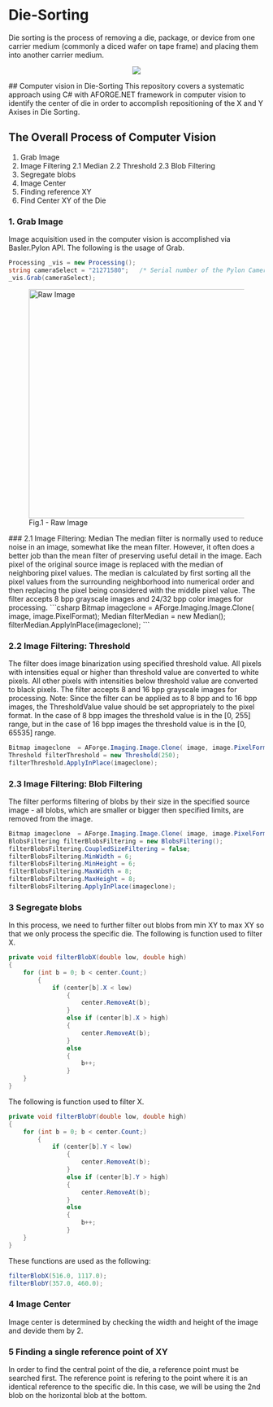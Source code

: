 # Die-Sorting
Die sorting is the process of removing a die, package, or device from one carrier medium (commonly a diced wafer on tape frame) and placing them into another carrier medium.
<p align="center">
    <img src="https://github.com/saadson/Die-Sorting/blob/master/die-sorting.png" width="Auto" height="Auto">
</p>
## Computer vision in Die-Sorting
This repository covers a systematic approach using C# with AFORGE.NET framework in computer vision to identify the center of die in order to accomplish repositioning of the X and Y Axises in Die Sorting.

## The Overall Process of Computer Vision
1. Grab Image
2. Image Filtering
    2.1 Median
    2.2 Threshold
    2.3 Blob Filtering
3. Segregate blobs
4. Image Center
5. Finding reference XY 
6. Find Center XY of the Die

### 1. Grab Image
Image acquisition used in the computer vision is accomplished via Basler.Pylon API. The following is the usage of Grab.
```csharp
Processing _vis = new Processing();
string cameraSelect = "21271580";   /* Serial number of the Pylon Camera */
_vis.Grab(cameraSelect);
```
<p align="center">
<figure>
  <img src="https://github.com/saadson/Die-Sorting/blob/master/raw.bmp" alt="Raw Image" style="width:450">
  <figcaption>Fig.1 - Raw Image</figcaption>
</figure>
</p>
### 2.1 Image Filtering: Median
The median filter is normally used to reduce noise in an image, somewhat like the mean filter. However, it often does a better job than the mean filter of preserving useful detail in the image. Each pixel of the original source image is replaced with the median of neighboring pixel values. The median is calculated by first sorting all the pixel values from the surrounding neighborhood into numerical order and then replacing the pixel being considered with the middle pixel value. The filter accepts 8 bpp grayscale images and 24/32 bpp color images for processing.
```csharp
Bitmap imageclone  = AForge.Imaging.Image.Clone( image, image.PixelFormat);
Median filterMedian = new Median();
filterMedian.ApplyInPlace(imageclone);
```

### 2.2 Image Filtering: Threshold
The filter does image binarization using specified threshold value. All pixels with intensities equal or higher than threshold value are converted to white pixels. All other pixels with intensities below threshold value are converted to black pixels. The filter accepts 8 and 16 bpp grayscale images for processing. Note: Since the filter can be applied as to 8 bpp and to 16 bpp images, the ThresholdValue value should be set appropriately to the pixel format. In the case of 8 bpp images the threshold value is in the [0, 255] range, but in the case of 16 bpp images the threshold value is in the [0, 65535] range.
```csharp
Bitmap imageclone  = AForge.Imaging.Image.Clone( image, image.PixelFormat);
Threshold filterThreshold = new Threshold(250);
filterThreshold.ApplyInPlace(imageclone);
```

### 2.3 Image Filtering: Blob Filtering
The filter performs filtering of blobs by their size in the specified source image - all blobs, which are smaller or bigger then specified limits, are removed from the image.
```csharp
Bitmap imageclone  = AForge.Imaging.Image.Clone( image, image.PixelFormat);
BlobsFiltering filterBlobsFiltering = new BlobsFiltering();
filterBlobsFiltering.CoupledSizeFiltering = false;
filterBlobsFiltering.MinWidth = 6;
filterBlobsFiltering.MinHeight = 6;
filterBlobsFiltering.MaxWidth = 8;
filterBlobsFiltering.MaxHeight = 8;
filterBlobsFiltering.ApplyInPlace(imageclone);
```
### 3 Segregate blobs
In this process, we  need to further filter out blobs from min XY to max XY so that we only process the specific die.
The following is function used to filter X.
```csharp
private void filterBlobX(double low, double high)
{
	for (int b = 0; b < center.Count;)
        {
        	if (center[b].X < low)
                {
                    center.RemoveAt(b);
                }
                else if (center[b].X > high)
                {
                    center.RemoveAt(b);
                }
                else
                {
                    b++;
                }
	}
}
```
The following is function used to filter X.
```csharp
private void filterBlobY(double low, double high)
{
	for (int b = 0; b < center.Count;)
        {
        	if (center[b].Y < low)
                {
                    center.RemoveAt(b);
                }
                else if (center[b].Y > high)
                {
                    center.RemoveAt(b);
                }
                else
                {
                    b++;
                }
	}
}
```
These functions are used as the following:
```csharp
filterBlobX(516.0, 1117.0);
filterBlobY(357.0, 460.0);
```
### 4 Image Center
Image center is determined by checking the width and height of the image and devide them by 2.

### 5 Finding a single reference point of XY
In order to find the central point of the die, a reference point must be searched first. The reference point is refering to the point where it is an identical reference to the specific die. In this case, we will be using the 2nd blob on the horizontal blob at the bottom. 
